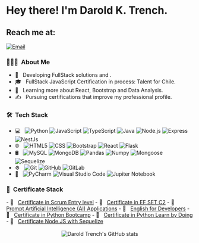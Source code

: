 

<h1> Hey there! I'm Darold K. Trench.</h1>

## Reach me at: 
[![Email](https://img.shields.io/badge/darold.python@gmail.com-Email-EA4335?style=for-the-badge&logo=gmail&logoColor=white&labelColor=101010)](mailto:darold.python@gmail.com)
</br>



<h3> 👨🏻‍💻 &nbsp;About Me </h3>

- 🤔 &nbsp; Developing FullStack solutions and .
- 🎓 &nbsp; FullStack JavaScript Certification in process: Talent for Chile.
- 🌱 &nbsp; Learning more about React, Bootstrap and Data Analysis.
- ✍️ &nbsp; Pursuing certifications that improve my professional profile.

<h3> 🛠 &nbsp;Tech Stack</h3>

- 💻 &nbsp;
  ![Python](https://img.shields.io/badge/-Python-202020?style=plastic&logo=python&logoColor=33F703)
  ![JavaScript](https://img.shields.io/badge/-JavaScript-45FF4A?style=plastic&logo=javascript&logoColor=0051FF)
  ![TypeScript](https://img.shields.io/badge/-TypeScript-FF9300?style=plastic&logo=typescript&logoColor=000000)
  ![Java](https://img.shields.io/badge/-Java-green?style=plastic&logo=java)
  ![Node.js](https://img.shields.io/badge/-Node.js-black?style=plastic&logo=node.js)
  ![Express](https://img.shields.io/badge/-Express-BD00FF?style=plastic&logo=express&logoColor=000000)
  ![NestJs](https://img.shields.io/badge/-NestJs-0051FF?style=plastic&logo=nestJs&logoColor=45FF4A)
- 🌐 &nbsp;
  ![HTML5](https://img.shields.io/badge/-HTML5-202020?style=plastic&logo=HTML5&logoColor=33F703)
  ![CSS](https://img.shields.io/badge/-CSS-45FF4A?style=plastic&logo=CSS3&logoColor=0051FF)
  ![Bootstrap](https://img.shields.io/badge/-Bootstrap-FF9300?style=plastic&logo=bootstrap&logoColor=000000)
  ![React](https://img.shields.io/badge/-React-green?style=plastic&logo=react)
  ![Flask](https://img.shields.io/badge/-Flask-black?style=plastic&logo=flask)
- 🛢 &nbsp;
  ![MySQL](https://img.shields.io/badge/-MySQL-202020?style=plastic&logo=mysql&logoColor=33F703)
  ![MongoDB](https://img.shields.io/badge/-MongoDB-45FF4A?style=plastic&logo=mongodb&logoColor=0051FF)
  ![Pandas](https://img.shields.io/badge/-Pandas-FF9300?style=plastic&logo=pandas&logoColor=000000)
  ![Numpy](https://img.shields.io/badge/-Numpy-green?style=plastic&logo=numpy)
  ![Mongoose](https://img.shields.io/badge/-Mongoose-black?style=plastic&logo=mongoose)
  ![Sequelize](https://img.shields.io/badge/-Sequelize-BD00FF?style=plastic&logo=sequelize)
- ⚙️ &nbsp;
  ![Git](https://img.shields.io/badge/-Git-202020?style=plastic&logo=git&logoColor=33F703)
  ![GitHub](https://img.shields.io/badge/-GitHub-45FF4A?style=plastic&logo=github&logoColor=0051FF)
  ![GitLab](https://img.shields.io/badge/-GitLab-FF9300?style=plastic&logo=gitlab&logoColor=000000)
- 🔧 &nbsp;
  ![PyCharm](https://img.shields.io/badge/-Py%20Charm-202020?style=plastic&logo=python&logoColor=33F703)
  ![Visual Studio Code](https://img.shields.io/badge/-Visual%20Studio%20Code-45FF4A?style=plastic&logo=visual-studio-code&logoColor=0051FF)
  ![Jupiter Notebook](https://img.shields.io/badge/-Jupiter%20Notebook-FF9300?style=plastic&logo=jupiter-Notebook-&logoColor=000000)

<h3> 📜 &nbsp;Certificate Stack</h3>

<div style="display: flex">
  <div style="flex: 50%;">    
    - 📑 &nbsp; <a href='https://www.credly.com/badges/0bb4c22c-1003-480e-8475-0b02f7751ab8/public_url' target="_blank" rel="nodollow">Certificate in Scrum Entry level</a>
    - 📑 &nbsp; <a href='https://www.efset.org/cert/HjMFUw' target="_blank" rel="nodollow">Certificate in EF SET C2</a>
    - 📑 &nbsp; <a href='https://1drv.ms/b/s!Aloeg922KmGEgbQsWSO4p7j-EjmOrg?e=ADXpEh' target="_blank" rel="nodollow">Prompt Artificial Intelligence (AI) Applications</a>
    - 📑 &nbsp; <a href='https://1drv.ms/b/s!Aloeg922KmGEgbQqMd-SzTASPefk2A?e=bVNQoj' target="_blank" rel="nodollow">English for Developers</a>
    - 📑 &nbsp; <a href='https://www.udemy.com/certificate/UC-88e8c1bc-267a-42ff-9f75-0d1c69e631d0/' target="_blank" rel="nodollow">Certificate in Python Bootcamp</a>
    - 📑 &nbsp; <a href='https://www.udemy.com/certificate/UC-0ab04051-29e9-458f-831f-16f992cc3d68/' target="_blank" rel="nodollow">Certificate in Python Learn by Doing</a>
    - 📑 &nbsp; <a href='https://onedrive.live.com/embed?resid=84612AB6DD831E5A%2122861&authkey=!AOdlB8TverB_iqE&em=2' target="_blank" rel="nodollow">Certificate Node.JS with Sequelize</a>
  </div> 
</div>

<br/>
<div align="center">
  <img src="https://github-readme-stats.vercel.app/api?username=Grukur&show_icons=true&theme=dark" alt="Darold Trench's GitHub stats">
</div>

